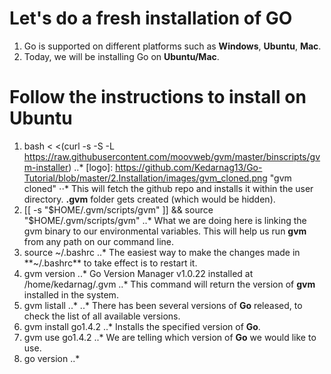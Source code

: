 Let's  do a fresh installation of GO
==================================

1. Go is supported on different platforms such as **Windows**, **Ubuntu**, **Mac**.
2. Today, we will be installing Go on **Ubuntu/Mac**.

Follow the instructions to install on Ubuntu
==========================================
1.  bash < <(curl -s -S -L https://raw.githubusercontent.com/moovweb/gvm/master/binscripts/gvm-installer)
..* [logo]: https://github.com/Kedarnag13/Go-Tutorial/blob/master/2.Installation/images/gvm_cloned.png "gvm cloned"
⋅⋅* This will fetch the github repo and installs it within the user directory. **.gvm** folder gets created (which would be hidden).
2.   [[ -s "$HOME/.gvm/scripts/gvm" ]] && source "$HOME/.gvm/scripts/gvm"
..* What we are doing here is linking the gvm binary to our environmental variables. This will help us run **gvm** from any path on our command line.
3. source ~/.bashrc
..* The easiest way to make the changes made in **~/.bashrc** to take effect is to restart it.  
4. gvm version
..*  Go Version Manager v1.0.22 installed at /home/kedarnag/.gvm
..* This command will return the version of **gvm** installed in the system.
5. gvm listall
..* 
..* There has been several versions of **Go** released, to check the list of all available versions.
6. gvm install go1.4.2
..* Installs the specified version of **Go**.
7. gvm use go1.4.2
..* We are telling which version of **Go** we would like to use.
8. go version
..* 



